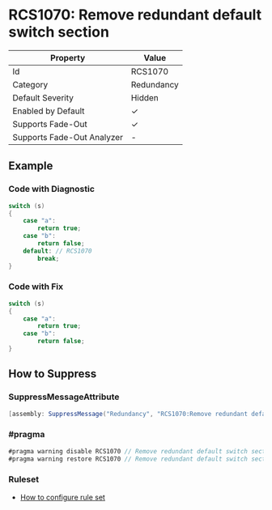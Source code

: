 # RCS1070: Remove redundant default switch section

| Property                    | Value      |
| --------------------------- | ---------- |
| Id                          | RCS1070    |
| Category                    | Redundancy |
| Default Severity            | Hidden     |
| Enabled by Default          | &#x2713;   |
| Supports Fade\-Out          | &#x2713;   |
| Supports Fade\-Out Analyzer | \-         |

## Example

### Code with Diagnostic

```csharp
switch (s)
{
    case "a":
        return true;
    case "b":
        return false;
    default: // RCS1070
        break;
}
```

### Code with Fix

```csharp
switch (s)
{
    case "a":
        return true;
    case "b":
        return false;
}
```

## How to Suppress

### SuppressMessageAttribute

```csharp
[assembly: SuppressMessage("Redundancy", "RCS1070:Remove redundant default switch section.", Justification = "<Pending>")]
```

### \#pragma

```csharp
#pragma warning disable RCS1070 // Remove redundant default switch section.
#pragma warning restore RCS1070 // Remove redundant default switch section.
```

### Ruleset

* [How to configure rule set](../HowToConfigureAnalyzers.md)

